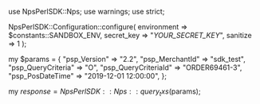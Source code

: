 use NpsPerlSDK::Nps;
use warnings;
use strict;

NpsPerlSDK::Configuration::configure( 
    environment => $constants::SANDBOX_ENV,
    secret_key => "_YOUR_SECRET_KEY_",
    sanitize => 1 
    );

my $params = {
    "psp_Version" => "2.2",
    "psp_MerchantId" => "sdk_test",
    "psp_QueryCriteria" => "O",
    "psp_QueryCriteriaId" => "ORDER69461-3",
    "psp_PosDateTime" => "2019-12-01 12:00:00",
};

my $response = NpsPerlSDK::Nps::query_txs($params);